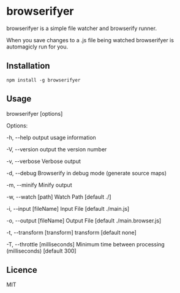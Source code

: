 browserifyer
==========

browserifyer is a simple file watcher and browserify runner.

When you save changes to a .js file being watched browserifyer is automagicly run for you.

Installation
------------

	npm install -g browserifyer
	
	
Usage
-----

browserifyer [options]

Options:

  -h, --help                     output usage information
  
  -V, --version                  output the version number
  
  -v, --verbose                  Verbose output
  
  -d, --debug                    Browserify in debug mode (generate source maps)
  
  -m, --minify                   Minify output
  
  -w, --watch [path]             Watch Path [default ./]
  
  -i, --input [fileName]         Input File [default ./main.js]
  
  -o, --output [fileName]        Output File [default ./main.browser.js]
  
  -t, --transform [transform]    transform [default none]
  
  -T, --throttle [milliseconds]  Minimum time between processing (milliseconds) [default 300]
  
  
  
Licence
-------

MIT